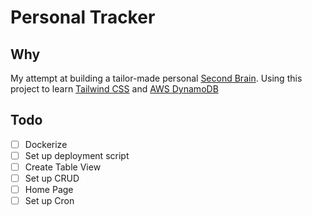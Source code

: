 # Personal Tracker

## Why
My attempt at building a tailor-made personal [Second Brain](https://www.buildingasecondbrain.com/). Using this project to learn [Tailwind CSS](https://tailwindcss.com/) and [AWS DynamoDB](https://aws.amazon.com/dynamodb/)


## Todo

- [ ] Dockerize
- [ ] Set up deployment script
- [ ] Create Table View 
- [ ] Set up CRUD
- [ ] Home Page
- [ ] Set up Cron